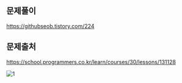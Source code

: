 ## 문제풀이
https://githubseob.tistory.com/224
## 문제출처
https://school.programmers.co.kr/learn/courses/30/lessons/131128

![1](https://github.com/GitHubSeob/Self_Study/assets/83795383/0c3c5d1b-478a-4ede-8137-3dbacd198ff0)
